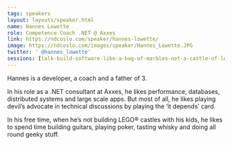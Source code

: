 ```yaml
---
tags: speakers
layout: layouts/speaker.html
name: Hannes Lowette
role: Competence Coach .NET @ Axxes
link: https://ndcoslo.com/speaker/hannes-lowette/
image: https://ndcoslo.com/images/speaker/Hannes_Lowette.JPG
twitter: ' @hannes_lowette'
sessions: [talk-build-software-like-a-bag-of-marbles-not-a-castle-of-lego,workshop-building-a-scalable-backend-with-akka-net]
---
```

Hannes is a developer, a coach and a father of 3.

In his role as a .NET consultant at Axxes, he likes performance, databases, distributed systems and large scale apps. But most of all, he likes playing devil’s advocate in technical discussions by playing the ‘it depends’ card.

In his free time, when he’s not building LEGO® castles with his kids, he likes to spend time building guitars, playing poker, tasting whisky and doing all round geeky stuff.